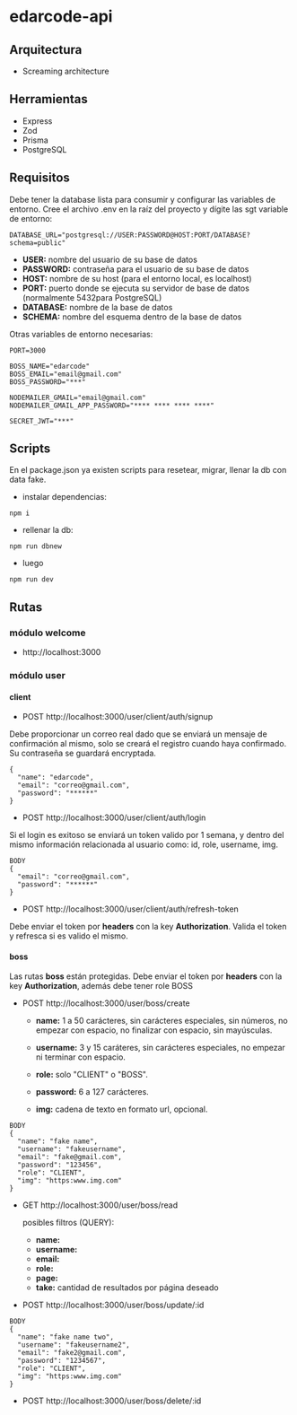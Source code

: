 # edarcode-api

## Arquitectura

- Screaming architecture

## Herramientas

- Express
- Zod
- Prisma
- PostgreSQL

## Requisitos

Debe tener la database lista para consumir y configurar las variables de entorno. Cree el archivo .env en la raíz del proyecto y dígite las sgt variable de entorno:

```
DATABASE_URL="postgresql://USER:PASSWORD@HOST:PORT/DATABASE?schema=public"
```

- **USER:** nombre del usuario de su base de datos
- **PASSWORD:** contraseña para el usuario de su base de datos
- **HOST:** nombre de su host (para el entorno local, es localhost)
- **PORT:** puerto donde se ejecuta su servidor de base de datos (normalmente 5432para PostgreSQL)
- **DATABASE:** nombre de la base de datos
- **SCHEMA:** nombre del esquema dentro de la base de datos

Otras variables de entorno necesarias:

```
PORT=3000

BOSS_NAME="edarcode"
BOSS_EMAIL="email@gmail.com"
BOSS_PASSWORD="***"

NODEMAILER_GMAIL="email@gmail.com"
NODEMAILER_GMAIL_APP_PASSWORD="**** **** **** ****"

SECRET_JWT="***"
```

## Scripts

En el package.json ya existen scripts para resetear, migrar, llenar la db con data fake.

- instalar dependencias:

```
npm i
```

- rellenar la db:

```
npm run dbnew
```

- luego

```
npm run dev
```

## Rutas

### módulo welcome

- http://localhost:3000

### módulo user

#### client

- POST http://localhost:3000/user/client/auth/signup

Debe proporcionar un correo real dado que se enviará un mensaje de confirmación al mismo, solo se creará el registro cuando haya confirmado. Su contraseña se guardará encryptada.

```
{
  "name": "edarcode",
  "email": "correo@gmail.com",
  "password": "******"
}
```

- POST http://localhost:3000/user/client/auth/login

Si el login es exitoso se enviará un token valido por 1 semana, y dentro del mismo información relacionada al usuario como: id, role, username, img.

```
BODY
{
  "email": "correo@gmail.com",
  "password": "******"
}
```

- POST http://localhost:3000/user/client/auth/refresh-token

Debe enviar el token por **headers** con la key **Authorization**. Valida el token y refresca si es valido el mismo.

#### boss

Las rutas **boss** están protegidas. Debe enviar el token por **headers** con la key **Authorization**, además debe tener role BOSS

- POST http://localhost:3000/user/boss/create

  - **name:** 1 a 50 carácteres, sin carácteres especiales, sin números, no empezar con espacio, no finalizar con espacio, sin mayúsculas.

  - **username:** 3 y 15 caráteres, sin carácteres especiales, no empezar ni terminar con espacio.

  - **role:** solo "CLIENT" o "BOSS".

  - **password:** 6 a 127 carácteres.

  - **img:** cadena de texto en formato url, opcional.

```
BODY
{
  "name": "fake name",
  "username": "fakeusername",
  "email": "fake@gmail.com",
  "password": "123456",
  "role": "CLIENT",
  "img": "https:www.img.com"
}
```

- GET http://localhost:3000/user/boss/read

  posibles filtros (QUERY):

  - **name:**
  - **username:**
  - **email:**
  - **role:**
  - **page:**
  - **take:** cantidad de resultados por página deseado

- POST http://localhost:3000/user/boss/update/:id

```
BODY
{
  "name": "fake name two",
  "username": "fakeusername2",
  "email": "fake2@gmail.com",
  "password": "1234567",
  "role": "CLIENT",
  "img": "https:www.img.com"
}
```

- POST http://localhost:3000/user/boss/delete/:id
